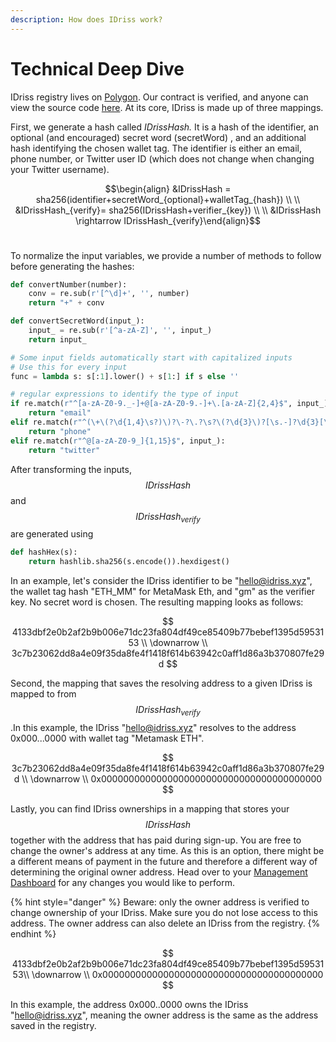 ```yaml
---
description: How does IDriss work?
---
```


# Technical Deep Dive

IDriss registry lives on [Polygon](https://polygonscan.com/address/0x2eccb53ca2d4ef91a79213fddf3f8c2332c2a814). Our contract is verified, and anyone can view the source code [here](https://polygonscan.com/address/0x2eccb53ca2d4ef91a79213fddf3f8c2332c2a814#code). At its core, IDriss is made up of three mappings.

First, we generate a hash called _IDrissHash._ It is a hash of the identifier, an optional (and encouraged) secret word (secretWord) , and an additional hash identifying the chosen wallet tag. The identifier is either an email, phone number, or Twitter user ID (which does not change when changing your Twitter username).&#x20;

&#x20;$$\begin{align} &IDrissHash = sha256(identifier+secretWord_{optional}+walletTag_{hash})  \\ \\ &IDrissHash_{verify}= sha256(IDrissHash+verifier_{key}) \\ \\ &IDrissHash \rightarrow IDrissHash_{verify}\end{align}$$​

To normalize the input variables, we provide a number of methods to follow before generating the hashes:

```python
def convertNumber(number):
    conv = re.sub(r'[^\d]+', '', number)
    return "+" + conv

def convertSecretWord(input_):
    input_ = re.sub(r'[^a-zA-Z]', '', input_)
    return input_

# Some input fields automatically start with capitalized inputs
# Use this for every input
func = lambda s: s[:1].lower() + s[1:] if s else ''

# regular expressions to identify the type of input
if re.match(r"^[a-zA-Z0-9._-]+@[a-zA-Z0-9.-]+\.[a-zA-Z]{2,4}$", input_):
    return "email"
elif re.match(r"^(\+\(?\d{1,4}\s?)\)?\-?\.?\s?\(?\d{3}\)?[\s.-]?\d{3}[\s.-]?\d{4}$", input_):
    return "phone"
elif re.match(r"^@[a-zA-Z0-9_]{1,15}$", input_):
    return "twitter"
```

After transforming the inputs,  $$IDrissHash$$ and $$IDrissHash_{verify}$$ are generated using&#x20;

```python
def hashHex(s):
    return hashlib.sha256(s.encode()).hexdigest()
```

In an example, let's consider the IDriss identifier to be "hello@idriss.xyz", the wallet tag hash "ETH\_MM" for MetaMask Eth, and "gm" as the verifier key. No secret word is chosen. The resulting mapping looks as follows:

$$
4133dbf2e0b2af2b9b006e71dc23fa804df49ce85409b77bebef1395d5953153 \\ \downarrow \\ 3c7b23062dd8a4e09f35da8fe4f1418f614b63942c0aff1d86a3b370807fe29d
$$

Second, the mapping that saves the resolving address to a given IDriss is mapped to from $$IDrissHash_{verify}$$.​ In this example, the IDriss "hello@idriss.xyz" resolves to the address 0x000...0000 with wallet tag "Metamask ETH".

$$
3c7b23062dd8a4e09f35da8fe4f1418f614b63942c0aff1d86a3b370807fe29d \\ \downarrow \\ 0x0000000000000000000000000000000000000000
$$

Lastly, you can find IDriss ownerships in a mapping that stores your  $$IDrissHash$$ together with the address that has paid during sign-up. You are free to change the owner's address at any time. As this is an option, there might be a different means of payment in the future and therefore a different way of determining the original owner address. Head over to your [Management Dashboard](https://www.idriss.xyz/dashboard) for any changes you would like to perform.&#x20;

{% hint style="danger" %}
Beware: only the owner address is verified to change ownership of your IDriss. Make sure you do not lose access to this address. The owner address can also delete an IDriss from the registry.
{% endhint %}

$$
4133dbf2e0b2af2b9b006e71dc23fa804df49ce85409b77bebef1395d5953153\\ \downarrow \\ 0x0000000000000000000000000000000000000000
$$

In this example, the address 0x000..0000 owns the IDriss "hello@idriss.xyz", meaning the owner address is the same as the address saved in the registry.

